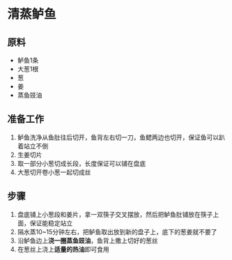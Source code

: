 # 清蒸鲈鱼

## 原料
- 鲈鱼1条
- 大葱1根
- 葱
- 姜
- 蒸鱼豉油

## 准备工作
1. 鲈鱼洗净从鱼肚往后切开，鱼背左右切一刀，鱼鳃两边也切开，保证鱼可以趴着站立不倒
2. 生姜切片
3. 取一部分小葱切成长段，长度保证可以铺在盘底
4. 大葱切开卷小葱一起切成丝

## 步骤
1. 盘底铺上小葱段和姜片，拿一双筷子交叉摆放，然后把鲈鱼肚铺放在筷子上面，保证能稳定站立
2. 隔水蒸10~15分钟左右，把鲈鱼取出放到新的盘子上，底下的葱姜就不要了
3. 沿鲈鱼边上**浇一圈蒸鱼豉油**，鱼背上撒上切好的葱丝
4. 在葱丝上浇上**适量的热油**即可食用